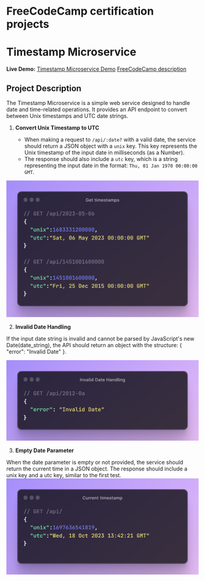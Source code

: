 # FreeCodeCamp certification projects

# Timestamp Microservice

**Live Demo:** [Timestamp Microservice Demo](https://timestamp-webservice.onrender.com/)
[FreeCodeCamp description](https://www.freecodecamp.org/learn/back-end-development-and-apis/back-end-development-and-apis-projects/timestamp-microservice)

## Project Description

The Timestamp Microservice is a simple web service designed to handle date and time-related operations. It provides an API endpoint to convert between Unix timestamps and UTC date strings.

1. **Convert Unix Timestamp to UTC**

   - When making a request to `/api/:date?` with a valid date, the service should return a JSON object with a `unix` key. This key represents the Unix timestamp of the input date in milliseconds (as a Number).
   - The response should also include a `utc` key, which is a string representing the input date in the format: `Thu, 01 Jan 1970 00:00:00 GMT`.

  <img src='./readme_img/timestamp-service.png'>

2. **Invalid Date Handling**

If the input date string is invalid and cannot be parsed by JavaScript's new Date(date_string), the API should return an object with the structure: { "error": "Invalid Date" }.

 <img src='./readme_img/timestamp-service-2.png'>

3. **Empty Date Parameter**

When the date parameter is empty or not provided, the service should return the current time in a JSON object.
The response should include a unix key and a utc key, similar to the first test.
<img src='./readme_img/timestamp-service-3.png'>
